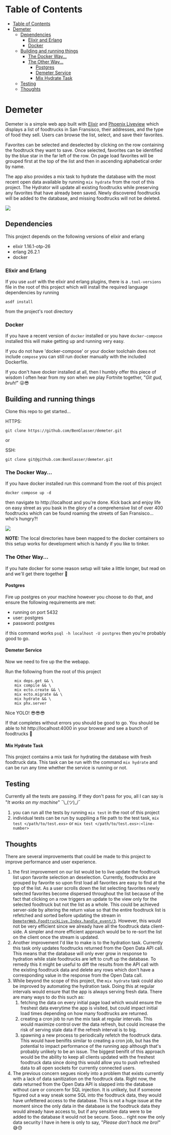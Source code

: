 # Table of Contents

- [Table of Contents](#table-of-contents)
- [Demeter](#demeter)
  - [Dependencies](#dependencies)
    - [Elixir and Erlang](#elixir-and-erlang)
    - [Docker](#docker)
  - [Building and running things](#building-and-running-things)
    - [The Docker Way...](#the-docker-way)
    - [The Other Way...](#the-other-way)
      - [Postgres](#postgres)
      - [Demeter Service](#demeter-service)
      - [Mix Hydrate Task](#mix-hydrate-task)
  - [Testing](#testing)
  - [Thoughts](#thoughts)

# Demeter

Demeter is a simple web app built with [Elixir](https://elixir-lang.org/) and [Phoenix Liveview](https://github.com/phoenixframework/phoenix_live_view) which displays a list of foodtrucks in San Fransisco, their addresses, and the type of food they sell. Users can browse the list, select, and save their favorites.

Favorites can be selected and deselected by clicking on the row containing the foodtruck they want to save. Once selected, favorites can be identified by the blue star in the far left of the row. On page load favorites will be grouped first at the top of the list and then in ascending alphabetical order by name.

The app also provides a mix task to hydrate the database with the most recent open data available by running `mix hydrate` from the root of this project. The Hydrator will update all existing foodtrucks while preserving any favorites that have already been saved. Newly discovered foodtrucks will be added to the database, and missing foodtrucks will not be deleted.

![](https://raw.githubusercontent.com/BenGlasser/demeter/c9f56f70e420f34e468f125a18a49ce54e1686f1/assets/Demeter%20Demo.gif)

## Dependencies

This project depends on the following versions of elixir and erlang

- elixir 1.16.1-otp-26
- erlang 26.2.1
- docker

### Elixir and Erlang

If you use `asdf` with the elixir and erlang plugins, there is a `.tool-versions` file in the root of this project which will install the required language dependencies by running

```
asdf install
```

from the project's root directory

### Docker

If you have a recent version of `docker` installed or you have `docker-compose` installed this will make getting up and running very easy.

If you do not have 'docker-compose' or your docker toolchain does not include `compose` you can still run docker manually with the included Dockerfile.

If you don't have docker installed at all, then I humbly offer this piece of wisdom I often hear from my son when we play Fortnite together, "_Git gud, bruh!_" 😜😎

## Building and running things

Clone this repo to get started...

HTTPS:

```
git clone https://github.com/BenGlasser/demeter.git
```

or

SSH:

```
git clone git@github.com:BenGlasser/demeter.git
```

### The Docker Way...

If you have docker installed run this command from the root of this project

```
docker compose up -d
```

then navigate to http://localhost and you're done. Kick back and enjoy life on easy street as you bask in the glory of a comprehensive list of over 400 foodtrucks which can be found roaming the streets of San Fransisco... who's hungry?!

![](https://i.giphy.com/yidUzHnBk32Um9aMMw.webp)

**NOTE:** The local directories have been mapped to the docker containers so this setup works for development which is handy if you like to tinker.

### The Other Way...

If you hate docker for some reason setup will take a little longer, but read on and we'll get there together 🙂

#### Postgres

Fire up postgres on your machine however you choose to do that, and ensure the following requirements are met:

- running on port 5432
- user: postgres
- password: postgres

if this command works `psql -h localhost -U postgres` then you're probably good to go.

#### Demeter Service

Now we need to fire up the the webapp.

Run the following from the root of this project

```
    mix deps.get && \
    mix compile && \
    mix ecto.create && \
    mix ecto.migrate && \
    mix hydrate && \
    mix phx.server
```

Nice YOLO! 😎😎😎

If that completes without errors you should be good to go. You should be able to hit http://localhost:4000 in your browser and see a bunch of foodtrucks 🚚

#### Mix Hydrate Task

This project contains a mix task for hydrating the database with fresh foodtruck data. This task can be run with the command `mix hydrate` and can be run any time whether the service is running or not.

## Testing

Currently all the tests are passing. If they don't pass for you, all I can say is "_It works on my machine_" ¯\\\_(ツ)\_/¯

1. you can run all the tests by running `mix test` in the root of this project
2. individual tests can be run by suppliing a file path to the test task, `mix test </path/to/test.exs>` or `mix test </path/to/test.exs>:<line-number>`

## Thoughts

There are several improvements that could be made to this project to improve performance and user experience.

1.  the first improvement on our list would be to live update the foodtruck list upon favorite selection an deselection. Currently, foodtrucks are grouped by favorite so upon first load all favorites are easy to find at the top of the list. As a user scrolls down the list selecting favorites newly selected favorites become dispersed throughout the list because of the fact that clicking on a row triggers an update to the view only for the selected foodtruck but not the list as a whole. This could be achieved server-side by altering the return value so that the entire foodtruck list is refetched and sorted before updating the stream in [`DemeterWeb.FoodtruckLive.Index.handle_event/3`](https://github.com/BenGlasser/demeter/blob/c9f56f70e420f34e468f125a18a49ce54e1686f1/lib/demeter_web/live/foodtruck_live/index.ex#L17). However, this would not be very efficient since we already have all the foodtruck data client-side. A simpler and more efficient approach would be to re-sort the list on the client once the stream is updated.
2.  Another improvement I'd like to make is to the hydration task. Currently this task only updates foodtrucks returned from the Open Data API call. This means that the database will only ever grow in response to hydration while stale foodtrucks are left to cruft up the database. To remedy this it might be useful to diff the results from the API call with the existing foodtruck data and delete any rows which don't have a corresponding value in the response from the Open Data call.
3.  While beyond the scope of this project, the `mix hydrate` task could also be improved by automating the hydration task. Doing this at regular intervals would ensure that the app is always serving fresh data. There are many ways to do this such as:
    1.  fetching the data on every initial page load which would ensure the freshest data everytime the app is visited, but could impact initial load times depending on how many foodtrucks are returned.
    2.  creating a cron job to run the mix task at regular intervals. This would maximize control over the data refresh, but could increase the risk of serving stale data if the refresh interval is to big.
    3.  spawning a new process to periodically refetch the foodtruck data. This would have benifits similar to creating a cron job, but has the potential to impact performance of the running app although that's probably unlikely to be an issue. The biggest benifit of this approach would be the ability to keep all clients updated with the freshest foodtruck data since doing this would allow you to push refreshed data to all open sockets for currently connected users.
4.  The previous concern segues nicely into a problem that exists currently with a lack of data sanitization on the foodtruck data. Right now, the data returned from the Open Data API is slapped into the database without care or concern for SQL injection. It is unlikely, but if someone figured out a way sneak some SQL into the foodtruck data, they would have unfettered access to the database. This is not a huge issue at the moment since the only data in the database is the foodtruck data they would already have access to, but if any sensitive data were to be added to the database it would not be secure. Sooo... right now the only data security I have in here is only to say, "_Please don't hack me bro!_" 😅😓
